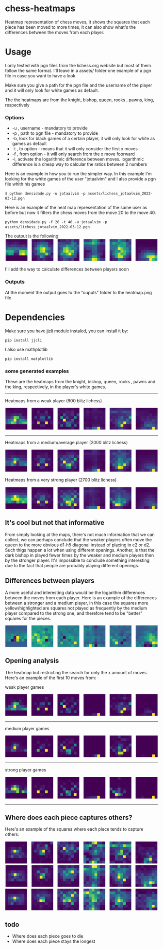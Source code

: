 # chess-heatmaps
Heatmap representation of chess moves, it shows the squares that each piece has been moved to more times, it can also show what's the
differences between the moves from each player.

# Usage
I only tested with pgn files from the lichess.org website but most of
them follow the same format. I'll leave in a assets/ folder one example of
a pgn file in case you want to have a look.

Make sure you give a path for the pgn file and the username of the player and  it
will only look for white games as default.

The the heatmaps are from the knight, bishop, queen, rooks , pawns, king, respectively

### Options
* -u <username>, username - mandatory to provide
* -p <path>, path to pgn file - mandatory to provide
* -b, look for black games of a certain player, it will only look for white as games as default
* -t <int>, to option - means that it will only consider the first x moves
* -f <int>, from option - it will only search from the x move foorward 
* -l, activate the logarithmic difference between moves. logarithmic
  difference is a cheap way to calcular the ratios between 2 numbers


Here is an example in how you to run the simpler way. 
In this example I'm looking for the white games of the user "jotaalvim" and I also provide a pgn file whith his games
```
$ python densidade.py -u jotaalvim -p assets/lichess_jotaalvim_2022-03-12.pgn
```

Here is an example of the heat map representation of the same user as before
but now it filters the chess moves from the move 20 to the move 40.
```
python densidade.py -f 20 -t 40 -u jotaalvim -p assets/lichess_jotaalvim_2022-03-12.pgn
```
The output is the following:
![](./assets/11.png)

I'll add the way to calculate differences between players soon

### Outputs
At the moment the output goes to the "ouputs" folder to the heatmap.png file


# Dependencies

Make sure you have [jjcli](https://pypi.org/project/jjcli) module instaled, you can install it by:
```
pip install jjcli
```
I also use mathplotlib
```
pip install matplotlib
```

### some generated examples

These are the heatmaps from the knight, bishop, queen, rooks , pawns and the king, respectively, in the player's white games.

---

Heatmaps from a weak player (800 blitz lichess)

![](./assets/1.png)

---
Heatmaps from a medium/average player (2000 blitz lichess)

![](./assets/2.png)

Heatmaps from a very strong player (2700 blitz lichess)

![](./assets/3.png)

## It's cool but not that informative

From simply looking at the maps, there's not much information that we can collect, we can perhaps
conclude that the weaker players often move the queen to the more obvious d1-h5
diagonal instead of placing in c2 or d2. Such thigs happen a lot when using different openings. Another, is
that the dark bishop in played fewer times by the weaker and medium players
then by the stronger player. It's impossible to conclude something interesting due to the fact that people are probably playing different openings.

## Differences between players 

A more useful and interesting data would be the logarithm differences between 
the moves from each player. Here is an example of the differences between a
stronger and a medium player, in this case the squares more yellow/highlighted are 
squares not played as frequently by the medium player compared to the strong one, 
and therefore tend to be "better" squares for the pieces.

![](./assets/4.png)

## Opening analysis
The heatmap but restricting the search for only the x amount of moves. Here's
an example of the first 10 moves from:

weak player games

![](./assets/5.png)

---

medium player games

![](./assets/6.png)

--- 

strong player games

![](./assets/7.png)

--- 

## Where does each piece captures others?
Here's an example of the squares where each piece tends to capture others:

![](./assets/8.png)
![](./assets/9.png)
![](./assets/10.png)

## todo 
 * Where does each piece goes to die
 * Where does each piece stays the longest
